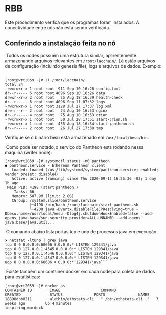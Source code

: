 # RBB

Este procedimento verifica que os programas foram instalados. A conectividade entre nós não está sendo verificada. 
​
## Conferindo a instalação feita no nó
​
Todos os nodes possuem uma estrutura similar, aparentemente armazenando arquivos relevantes em `/root/lacchain/`. Lá estão arquivos de configuração (incluindo genesis file), logs e arquivos de dados. Exemplo:
​
```shell
[root@vrt2059 ~]# ll /root/lacchain/
total 24
-rwxrwxr-x 1 root root  911 Sep 10 16:26 config.toml
dr--r----- 6 root root 4096 Sep 10 16:26 data
drwxr-xr-x 2 root root   25 Aug 18 16:39 health-check
dr--r----- 6 root root 4096 Sep 11 07:32 logs
-rwxrwxr-x 1 root root 3128 Jul 27 17:37 log.xml
drw-r--r-- 2 root root   24 Aug 10 16:53 nginx
dr--r----- 4 root root   75 Aug 10 16:53 orion
-rwxrwxr-x 1 root root   50 Jul 28 17:51 start-orion.sh
-rwxrwxr-x 1 root root  455 Aug 18 16:34 start-pantheon.sh
dr--r----- 2 root root   26 Jul 27 17:38 tmp
```

Verifique se o binário besu está armazenado em `/usr/local/besu/bin`.

​
Como pode ser notado, o serviço do Pantheon está rodando nessa máquina (writer node):
​
```shell
[root@vrt2059 ~]# systemctl status -n0 pantheon 
● pantheon.service - Ethereum Pantheon client
   Loaded: loaded (/usr/lib/systemd/system/pantheon.service; enabled; vendor preset: disabled)
   Active: active (running) since Thu 2020-09-10 16:26:36 -03; 1 day 1h ago
 Main PID: 4198 (start-pantheon.)
    Tasks: 66
   Memory: 687.9M (limit: 2.0G)
   CGroup: /system.slice/pantheon.service
           ├─4198 /bin/bash /root/lacchain/start-pantheon.sh
           └─4200 java -Dvertx.disableFileCPResolving=true -Dbesu.home=/usr/local/besu -Dlog4j.shutdownHookEnabled=false --add-opens java.base/sun.security.provider=ALL-UNNAMED --add-opens java.base/java.util...
```

​
O comando abaixo lista portas tcp e udp de processos java em execução:
​
```shell
❯ netstat -ltunp | grep java
tcp 0 0 0.0.0.0:60606 0.0.0.0:* LISTEN 129341/java
tcp 0 0 127.0.0.1:4545 0.0.0.0:* LISTEN 129341/java
tcp 0 0 127.0.0.1:4546 0.0.0.0:* LISTEN 129341/java
tcp 0 0 127.0.0.1:4547 0.0.0.0:* LISTEN 129341/java
udp 0 0 0.0.0.0:60606 0.0.0.0:* 129341/java```
```

​
Existe também um container docker em cada node para coleta de dados para estatísticas:
​
```shell
[root@vrt2059 ~]# docker ps
CONTAINER ID        IMAGE                  COMMAND                  CREATED             STATUS              PORTS               NAMES
18898dbb8211        alethio/ethstats-cli   "./bin/ethstats-cli.…"   3 weeks ago         Up 4 minutes                            inspiring_murdock
```
​
